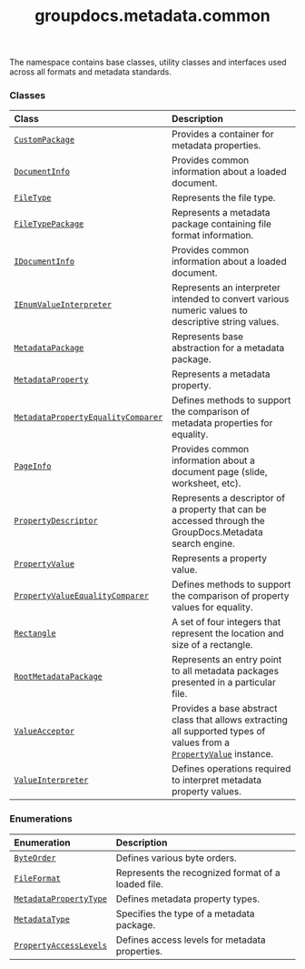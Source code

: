 ﻿---
title: groupdocs.metadata.common
second_title: GroupDocs.Metadata for Python via .NET API References
description: 
type: docs
url: /python-net/groupdocs.metadata.common/
is_root: false
weight: 10
---

The namespace contains base classes, utility classes and interfaces used across all formats and metadata standards.

### Classes
| Class | Description |
| :- | :- |
| [`CustomPackage`](/metadata/python-net/groupdocs.metadata.common/custompackage) | Provides a container for metadata properties. |
| [`DocumentInfo`](/metadata/python-net/groupdocs.metadata.common/documentinfo) | Provides common information about a loaded document. |
| [`FileType`](/metadata/python-net/groupdocs.metadata.common/filetype) | Represents the file type. |
| [`FileTypePackage`](/metadata/python-net/groupdocs.metadata.common/filetypepackage) | Represents a metadata package containing file format information. |
| [`IDocumentInfo`](/metadata/python-net/groupdocs.metadata.common/idocumentinfo) | Provides common information about a loaded document. |
| [`IEnumValueInterpreter`](/metadata/python-net/groupdocs.metadata.common/ienumvalueinterpreter) | Represents an interpreter intended to convert various numeric values to descriptive string values. |
| [`MetadataPackage`](/metadata/python-net/groupdocs.metadata.common/metadatapackage) | Represents base abstraction for a metadata package. |
| [`MetadataProperty`](/metadata/python-net/groupdocs.metadata.common/metadataproperty) | Represents a metadata property. |
| [`MetadataPropertyEqualityComparer`](/metadata/python-net/groupdocs.metadata.common/metadatapropertyequalitycomparer) | Defines methods to support the comparison of metadata properties for equality. |
| [`PageInfo`](/metadata/python-net/groupdocs.metadata.common/pageinfo) | Provides common information about a document page (slide, worksheet, etc). |
| [`PropertyDescriptor`](/metadata/python-net/groupdocs.metadata.common/propertydescriptor) | Represents a descriptor of a property that can be accessed through the GroupDocs.Metadata search engine. |
| [`PropertyValue`](/metadata/python-net/groupdocs.metadata.common/propertyvalue) | Represents a property value. |
| [`PropertyValueEqualityComparer`](/metadata/python-net/groupdocs.metadata.common/propertyvalueequalitycomparer) | Defines methods to support the comparison of property values for equality. |
| [`Rectangle`](/metadata/python-net/groupdocs.metadata.common/rectangle) | A set of four integers that represent the location and size of a rectangle. |
| [`RootMetadataPackage`](/metadata/python-net/groupdocs.metadata.common/rootmetadatapackage) | Represents an entry point to all metadata packages presented in a particular file. |
| [`ValueAcceptor`](/metadata/python-net/groupdocs.metadata.common/valueacceptor) | Provides a base abstract class that allows extracting all supported types of values from a [`PropertyValue`](/metadata/python-net/groupdocs.metadata.common/propertyvalue) instance. |
| [`ValueInterpreter`](/metadata/python-net/groupdocs.metadata.common/valueinterpreter) | Defines operations required to interpret metadata property values. |


### Enumerations
| Enumeration | Description |
| :- | :- |
| [`ByteOrder`](/metadata/python-net/groupdocs.metadata.common/byteorder) | Defines various byte orders. |
| [`FileFormat`](/metadata/python-net/groupdocs.metadata.common/fileformat) | Represents the recognized format of a loaded file. |
| [`MetadataPropertyType`](/metadata/python-net/groupdocs.metadata.common/metadatapropertytype) | Defines metadata property types. |
| [`MetadataType`](/metadata/python-net/groupdocs.metadata.common/metadatatype) | Specifies the type of a metadata package. |
| [`PropertyAccessLevels`](/metadata/python-net/groupdocs.metadata.common/propertyaccesslevels) | Defines access levels for metadata properties. |


